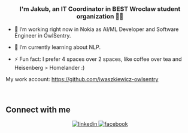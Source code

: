 <div align="center">

</div>  
  

### <div align="center">I'm Jakub, an IT Coordinator in BEST Wroclaw student organization 👨‍💻</div>  
  

- 🔭 I’m working right now in Nokia as AI/ML Developer and Software Engineer in OwlSentry.
  

- 🌱 I’m currently learning about NLP.
  

- ⚡ Fun fact: I prefer 4 spaces over 2 spaces, like coffee over tea and Heisenberg > Homelander :)
  
My work account: https://github.com/iwaszkiewicz-owlsentry

<br/>  

## Connect with me  
<div align="center">
<a href="https://www.linkedin.com/in/jakub-iwaszkiewicz-635bb4245/" target="_blank">
<img src=https://img.shields.io/badge/linkedin-%231E77B5.svg?&style=for-the-badge&logo=linkedin&logoColor=white alt=linkedin style="margin-bottom: 5px;" />
</a>
<a href="https://www.facebook.com/kuba.iwaszkiewicz.5" target="_blank">
<img src=https://img.shields.io/badge/facebook-%232E87FB.svg?&style=for-the-badge&logo=facebook&logoColor=white alt=facebook style="margin-bottom: 5px;" />
</a>
</div>
